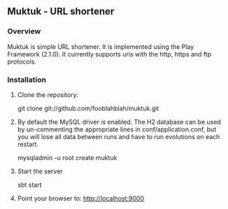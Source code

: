 ## Muktuk - URL shortener

### Overview

Muktuk is simple URL shortener.  It is implemented using the Play Framework (2.1.0). It currently supports uris with the http, https and ftp protocols.

### Installation

1. Clone the repository:

    git clone git://github.com/fooblahblah/muktuk.git

1. By default the MySQL driver is enabled. The H2 database can be used by un-commenting the appropriate lines in conf/application.conf, but you will lose all data between runs and have to run evolutions on each restart.

    mysqladmin -u root create muktuk

1. Start the server

    sbt start

1. Point your browser to: <http://localhost:9000>
